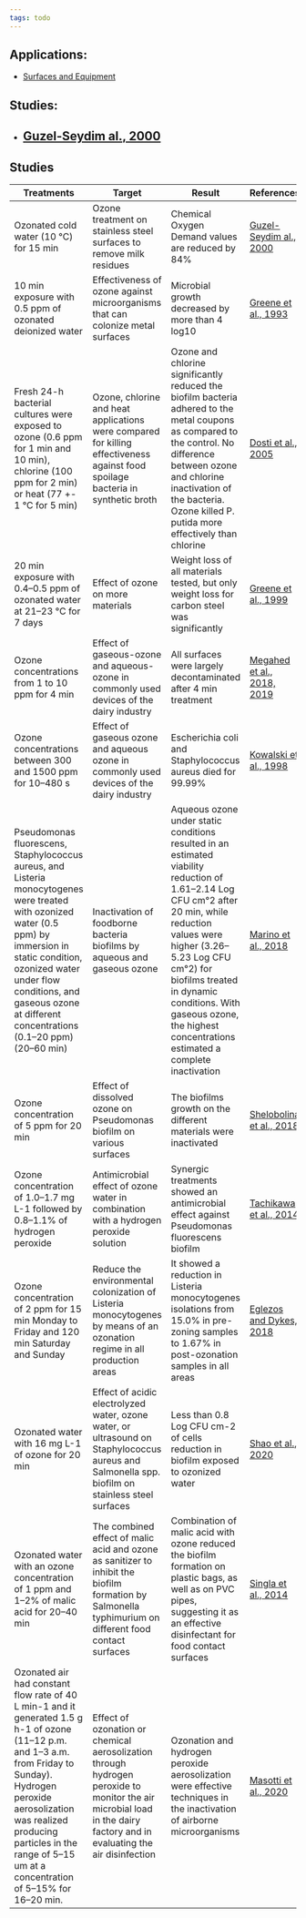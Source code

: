 ```yaml
---
tags: todo
---
```


## Applications:
- [Surfaces and Equipment](obsidian://open?vault=ozone&file=dairy%2Fsurfaces%20and%20equipment%2F_index)



## Studies:
- [Guzel-Seydim al., 2000](obsidian://open?vault=ozone&file=research%2Fabstracts%2FRemoval%20of%20Dairy%20Soil%20from%20Heated%20Stainless%20Steel%20Surfaces%20Use%20of%20Ozonated%20Water%20as%20a%20Prerinse)
	- 

## Studies

| Treatments | Target | Result | References |
| ---        | ---    | ---    | ---        |
| Ozonated cold water (10 °C) for 15 min | Ozone treatment on stainless steel surfaces to remove milk residues | Chemical Oxygen Demand values are reduced by 84% | [Guzel-Seydim al., 2000](obsidian://open?vault=ozone&file=research%2Fabstracts%2FRemoval%20of%20Dairy%20Soil%20from%20Heated%20Stainless%20Steel%20Surfaces%20Use%20of%20Ozonated%20Water%20as%20a%20Prerinse) |
| 10 min exposure with 0.5 ppm of ozonated deionized water | Effectiveness of ozone against microorganisms that can colonize metal surfaces | Microbial growth decreased by more than 4 log10 | [Greene et al., 1993](obsidian://open?vault=ozone&file=research%2Fabstracts%2F2013-greene-et-al) |
| Fresh 24-h bacterial cultures were exposed to ozone (0.6 ppm for 1 min and 10 min), chlorine (100 ppm for 2 min) or heat (77 +- 1 °C for 5 min) | Ozone, chlorine and heat applications were compared for killing effectiveness against food spoilage bacteria in synthetic broth | Ozone and chlorine significantly reduced the biofilm bacteria adhered to the metal coupons as compared to the control. No difference between ozone and chlorine inactivation of the bacteria. Ozone killed P. putida more effectively than chlorine | [Dosti et al., 2005](obsidian://open?vault=ozone&file=research%2Fabstracts%2FApplication%20of%20Ultraviolet-C%20Radiation%20and%20Gaseous%20Ozone%20for%20Microbial%20Inactivation%20on%20Different%20Materials) |
| 20 min exposure with 0.4–0.5 ppm of ozonated water at 21–23 °C for 7 days | Effect of ozone on more materials | Weight loss of all materials tested, but only weight loss for carbon steel was significantly | [Greene et al., 1999](obsidian://open?vault=ozone&file=research%2Fabstracts%2FOzone%20in%20dairy%20chilling%20water%20systems%20effect%20on%20metal%20materials) |
| Ozone concentrations from 1 to 10 ppm for 4 min | Effect of gaseous-ozone and aqueous-ozone in commonly used devices of the dairy industry | All surfaces were largely decontaminated after 4 min treatment | [Megahed et al., 2018, 2019](obsidian://open?vault=ozone&file=research%2Fabstracts%2FThe%20microbial%20killing%20capacity%20of%20aqueous%20and%20gaseous%20ozone%20on%20different%20surfaces%20contaminated%20with%20dairy%20cattle%20manure) |
| Ozone concentrations between 300 and 1500 ppm for 10–480 s | Effect of gaseous ozone and aqueous ozone in commonly used devices of the dairy industry | Escherichia coli and Staphylococcus aureus died for 99.99% | [Kowalski et al., 1998](obsidian://open?vault=ozone&file=research%2Fabstracts%2FBactericidal%20Effects%20of%20High%20Airborne%20Ozone%20Concentrations%20on%20Escherichia%20coli%20and%20Staphylococcus%20aureus) |
| Pseudomonas fluorescens, Staphylococcus aureus, and Listeria monocytogenes were treated with ozonized water (0.5 ppm) by immersion in static condition, ozonized water under flow conditions, and gaseous ozone at different concentrations (0.1–20 ppm) (20–60 min) | Inactivation of foodborne bacteria biofilms by aqueous and gaseous ozone | Aqueous ozone under static conditions resulted in an estimated viability reduction of 1.61–2.14 Log CFU cm°2 after 20 min, while reduction values were higher (3.26–5.23 Log CFU cm°2) for biofilms treated in dynamic conditions. With gaseous ozone, the highest concentrations estimated a complete inactivation | [Marino et al., 2018](obsidian://open?vault=ozone&file=research%2Fabstracts%2FInactivation%20of%20Foodborne%20Bacteria%20Biofilms%20by%20Aqueous%20and%20Gaseous%20Ozone) |
| Ozone concentration of 5 ppm for 20 min | Effect of dissolved ozone on Pseudomonas biofilm on various surfaces | The biofilms growth on the different materials were inactivated | [Shelobolina et al., 2018](obsidian://open?vault=ozone&file=research%2Fabstracts%2F2018-shelobolina-et-al) |
| Ozone concentration of 1.0–1.7 mg L-1 followed by 0.8–1.1% of hydrogen peroxide | Antimicrobial effect of ozone water in combination with a hydrogen peroxide solution | Synergic treatments showed an antimicrobial effect against Pseudomonas fluorescens biofilm | [Tachikawa et al., 2014](obsidian://open?vault=ozone&file=research%2Fabstracts%2F2014-tachikawa-et-al) |
| Ozone concentration of 2 ppm for 15 min Monday to Friday and 120 min Saturday and Sunday | Reduce the environmental colonization of Listeria monocytogenes by means of an ozonation regime in all production areas | It showed a reduction in Listeria monocytogenes isolations from 15.0% in pre-zoning samples to 1.67% in post-ozonation samples in all areas | [Eglezos and Dykes, 2018](obsidian://open?vault=ozone&file=research%2Fabstracts%2F2018-eglezos-et-al) |
| Ozonated water with 16 mg L-1 of ozone for 20 min | Effect of acidic electrolyzed water, ozone water, or ultrasound on Staphylococcus aureus and Salmonella spp. biofilm on stainless steel surfaces | Less than 0.8 Log CFU cm-2 of cells reduction in biofilm exposed to ozonized water | [Shao et al., 2020](obsidian://open?vault=ozone&file=research%2Fabstracts%2F2020-shao-et-al) |
| Ozonated water with an ozone concentration of 1 ppm and 1–2% of malic acid for 20–40 min | The combined effect of malic acid and ozone as sanitizer to inhibit the biofilm formation by Salmonella typhimurium on different food contact surfaces | Combination of malic acid with ozone reduced the biofilm formation on plastic bags, as well as on PVC pipes, suggesting it as an effective disinfectant for food contact surfaces | [Singla et al., 2014](obsidian://open?vault=ozone&file=research%2Fabstracts%2F2014-singla-et-al) |
| Ozonated air had constant flow rate of 40 L min-1 and it generated 1.5 g h-1 of ozone (11–12 p.m. and 1–3 a.m. from Friday to Sunday). Hydrogen peroxide aerosolization was realized producing particles in the range of 5–15 um at a concentration of 5–15% for 16–20 min. | Effect of ozonation or chemical aerosolization through hydrogen peroxide to monitor the air microbial load in the dairy factory and in evaluating the air disinfection | Ozonation and hydrogen peroxide aerosolization were effective techniques in the inactivation of airborne microorganisms | [Masotti et al., 2020](obsidian://open?vault=ozone&file=research%2Fabstracts%2F2020-masotti-et-al) |





